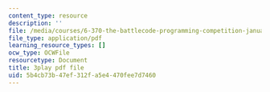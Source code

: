 ```yaml
---
content_type: resource
description: ''
file: /media/courses/6-370-the-battlecode-programming-competition-january-iap-2013/5b4cb73b47ef312fa5e4470fee7d7460_Fl6fKzon8LI.pdf
file_type: application/pdf
learning_resource_types: []
ocw_type: OCWFile
resourcetype: Document
title: 3play pdf file
uid: 5b4cb73b-47ef-312f-a5e4-470fee7d7460
---
```

